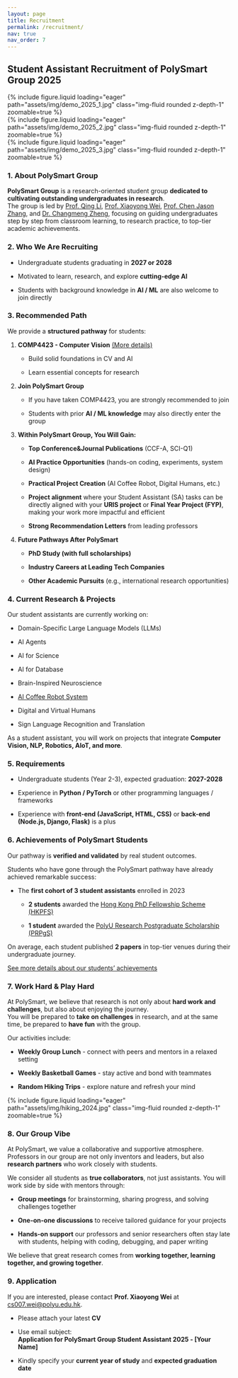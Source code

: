 ```yaml
---
layout: page
title: Recruitment
permalink: /recruitment/
nav: true
nav_order: 7
---
```


## Student Assistant Recruitment of PolySmart Group 2025

<div class="row mt-3">
    <div class="col-sm mt-3 mt-md-0">
        {% include figure.liquid loading="eager" path="assets/img/demo_2025_1.jpg" class="img-fluid rounded z-depth-1" zoomable=true %}
    </div>
    <div class="col-sm mt-3 mt-md-0">
        {% include figure.liquid loading="eager" path="assets/img/demo_2025_2.jpg" class="img-fluid rounded z-depth-1" zoomable=true %}
    </div>
    <div class="col-sm mt-3 mt-md-0">
        {% include figure.liquid loading="eager" path="assets/img/demo_2025_3.jpg" class="img-fluid rounded z-depth-1" zoomable=true %}
    </div>
</div>


### 1. About PolySmart Group

**PolySmart Group** is a research-oriented student group **dedicated to cultivating outstanding undergraduates in research**.  
The group is led by [Prof. Qing Li](https://www.polyu.edu.hk/comp/people/academic-staff/prof-li-qing/), [Prof. Xiaoyong Wei](https://www.polyu.edu.hk/comp/people/emeritus-honorary-adjunct-and-visiting/wei-xiaoyong---visiting/), [Prof. Chen Jason Zhang](https://www.zhangchen.info/), and [Dr. Changmeng Zheng](https://www.polyu.edu.hk/comp/people/academic-staff/dr-zheng-changmeng/), focusing on guiding undergraduates step by step from classroom learning, to research practice, to top-tier academic achievements.

###  2. Who We Are Recruiting

- Undergraduate students graduating in **2027 or 2028**
    
- Motivated to learn, research, and explore **cutting-edge AI**
    
- Students with background knowledge in **AI / ML** are also welcome to join directly
    

### 3. Recommended Path

We provide a **structured pathway** for students:

1. **COMP4423 - Computer Vision**  [(More details)](https://polysmartgroup.github.io/teaching/)
    
    - Build solid foundations in CV and AI
        
    - Learn essential concepts for research
    

2. **Join PolySmart Group**

    - If you have taken COMP4423, you are strongly recommended to join
        
    - Students with prior **AI / ML knowledge** may also directly enter the group
    

3. **Within PolySmart Group, You Will Gain:**

    - **Top Conference&Journal Publications** (CCF-A, SCI-Q1)
        
    - **AI Practice Opportunities** (hands-on coding, experiments, system design)
        
    - **Practical Project Creation** (AI Coffee Robot, Digital Humans, etc.)
    
    - **Project alignment** where your Student Assistant (SA) tasks can be directly aligned with your **URIS project** or **Final Year Project (FYP)**, making your work more impactful and efficient
        
    - **Strong Recommendation Letters** from leading professors
    

4. **Future Pathways After PolySmart**

    - **PhD Study (with full scholarships)**
        
    - **Industry Careers at Leading Tech Companies**
        
    - **Other Academic Pursuits** (e.g., international research opportunities)
    

### 4. Current Research & Projects

Our student assistants are currently working on:

- Domain-Specific Large Language Models (LLMs)
    
- AI Agents
    
- AI for Science
    
- AI for Database
    
- Brain-Inspired Neuroscience
    
- [AI Coffee Robot System](https://polysmartgroup.github.io/projects/ai_coffee_machine/)
    
- Digital and Virtual Humans
    
- Sign Language Recognition and Translation
    

As a student assistant, you will work on projects that integrate **Computer Vision, NLP, Robotics, AIoT, and more**.

### 5. Requirements

- Undergraduate students (Year 2-3), expected graduation: **2027-2028**
    
- Experience in **Python / PyTorch** or other programming languages / frameworks
    
- Experience with **front-end (JavaScript, HTML, CSS)** or **back-end (Node.js, Django, Flask)** is a plus
    

### 6.  Achievements of PolySmart Students

Our pathway is **verified and validated** by real student outcomes.

Students who have gone through the PolySmart pathway have already achieved remarkable success:

- The **first cohort of 3 student assistants** enrolled in 2023
    
    - **2 students** awarded the [Hong Kong PhD Fellowship Scheme (HKPFS)](https://www.polyu.edu.hk/gs/prospective-students/hkpfs/)
        
    - **1 student** awarded the [PolyU Research Postgraduate Scholarship (PRPgS)](https://www.polyu.edu.hk/gs/prospective-students/fellowship-scholarship-schemes/)
        

 On average, each student published **2 papers** in top-tier venues during their undergraduate journey.

 [See more details about our students’ achievements](https://polysmartgroup.github.io/gain/)



### 7. Work Hard & Play Hard

At PolySmart, we believe that research is not only about **hard work and challenges**, but also about enjoying the journey.  
You will be prepared to **take on challenges** in research, and at the same time, be prepared to **have fun** with the group.

 Our activities include:

- **Weekly Group Lunch** - connect with peers and mentors in a relaxed setting
    
- **Weekly Basketball Games** - stay active and bond with teammates
    
- **Random Hiking Trips** - explore nature and refresh your mind

<div class="row mt-3">
    <div class="col-sm mt-3 mt-md-0">
        {% include figure.liquid loading="eager" path="assets/img/hiking_2024.jpg" class="img-fluid rounded z-depth-1" zoomable=true %}
    </div>
</div>


### 8. Our Group Vibe

At PolySmart, we value a collaborative and supportive atmosphere. Professors in our group are not only inventors and leaders, but also **research partners** who work closely with students.

We consider all students as **true collaborators**, not just assistants. You will work side by side with mentors through:

- **Group meetings** for brainstorming, sharing progress, and solving challenges together
    
- **One-on-one discussions**  to receive tailored guidance for your projects
    
- **Hands-on support** our professors and senior researchers often stay late with students, helping with coding, debugging, and paper writing
    

We believe that great research comes from **working together, learning together, and growing together**.

### 9. Application

If you are interested, please contact **Prof. Xiaoyong Wei** at [cs007.wei@polyu.edu.hk](mailto:cs007.wei@polyu.edu.hk).

- Please attach your latest **CV**
    
- Use email subject:  
    **Application for PolySmart Group Student Assistant 2025 - [Your Name]**
    
- Kindly specify your **current year of study** and **expected graduation date**
